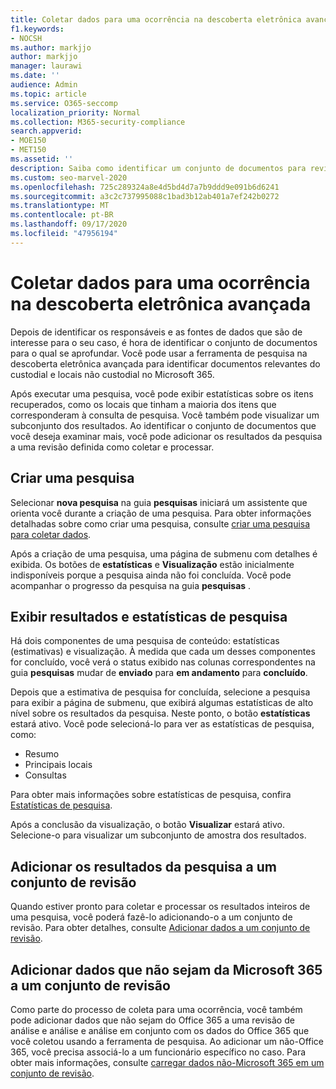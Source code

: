 ```yaml
---
title: Coletar dados para uma ocorrência na descoberta eletrônica avançada
f1.keywords:
- NOCSH
ms.author: markjjo
author: markjjo
manager: laurawi
ms.date: ''
audience: Admin
ms.topic: article
ms.service: O365-seccomp
localization_priority: Normal
ms.collection: M365-security-compliance
search.appverid:
- MOE150
- MET150
ms.assetid: ''
description: Saiba como identificar um conjunto de documentos para revisão em uma investigação usando a ferramenta de pesquisa na descoberta eletrônica avançada.
ms.custom: seo-marvel-2020
ms.openlocfilehash: 725c289324a8e4d5bd4d7a7b9ddd9e091b6d6241
ms.sourcegitcommit: a3c2c737995088c1bad3b12ab401a7ef242b0272
ms.translationtype: MT
ms.contentlocale: pt-BR
ms.lasthandoff: 09/17/2020
ms.locfileid: "47956194"
---
```

# <a name="collect-data-for-a-case-in-advanced-ediscovery"></a>Coletar dados para uma ocorrência na descoberta eletrônica avançada

Depois de identificar os responsáveis e as fontes de dados que são de interesse para o seu caso, é hora de identificar o conjunto de documentos para o qual se aprofundar. Você pode usar a ferramenta de pesquisa na descoberta eletrônica avançada para identificar documentos relevantes do custodial e locais não custodial no Microsoft 365.

Após executar uma pesquisa, você pode exibir estatísticas sobre os itens recuperados, como os locais que tinham a maioria dos itens que corresponderam à consulta de pesquisa. Você também pode visualizar um subconjunto dos resultados. Ao identificar o conjunto de documentos que você deseja examinar mais, você pode adicionar os resultados da pesquisa a uma revisão definida como coletar e processar.

## <a name="create-a-search"></a>Criar uma pesquisa

Selecionar **nova pesquisa** na guia **pesquisas** iniciará um assistente que orienta você durante a criação de uma pesquisa. Para obter informações detalhadas sobre como criar uma pesquisa, consulte [criar uma pesquisa para coletar dados](create-search-to-collect-data.md).

Após a criação de uma pesquisa, uma página de submenu com detalhes é exibida. Os botões de **estatísticas** e **Visualização** estão inicialmente indisponíveis porque a pesquisa ainda não foi concluída. Você pode acompanhar o progresso da pesquisa na guia **pesquisas** .

## <a name="view-search-results-and-statistics"></a>Exibir resultados e estatísticas de pesquisa

Há dois componentes de uma pesquisa de conteúdo: estatísticas (estimativas) e visualização. À medida que cada um desses componentes for concluído, você verá o status exibido nas colunas correspondentes na guia **pesquisas** mudar de **enviado** para **em andamento** para **concluído**.

Depois que a estimativa de pesquisa for concluída, selecione a pesquisa para exibir a página de submenu, que exibirá algumas estatísticas de alto nível sobre os resultados da pesquisa. Neste ponto, o botão **estatísticas** estará ativo. Você pode selecioná-lo para ver as estatísticas de pesquisa, como:

- Resumo
- Principais locais
- Consultas

Para obter mais informações sobre estatísticas de pesquisa, confira [Estatísticas de pesquisa](search-statistics.md).

Após a conclusão da visualização, o botão **Visualizar** estará ativo. Selecione-o para visualizar um subconjunto de amostra dos resultados.

## <a name="add-search-results-to-a-review-set"></a>Adicionar os resultados da pesquisa a um conjunto de revisão

Quando estiver pronto para coletar e processar os resultados inteiros de uma pesquisa, você poderá fazê-lo adicionando-o a um conjunto de revisão. Para obter detalhes, consulte [Adicionar dados a um conjunto de revisão](add-data-to-review-set.md).

## <a name="add-non-microsoft-365-data-to-a-review-set"></a>Adicionar dados que não sejam da Microsoft 365 a um conjunto de revisão

Como parte do processo de coleta para uma ocorrência, você também pode adicionar dados que não sejam do Office 365 a uma revisão de análise e análise e análise em conjunto com os dados do Office 365 que você coletou usando a ferramenta de pesquisa. Ao adicionar um não-Office 365, você precisa associá-lo a um funcionário específico no caso. Para obter mais informações, consulte [carregar dados não-Microsoft 365 em um conjunto de revisão](load-non-Office-365-data-into-a-review-set.md).
